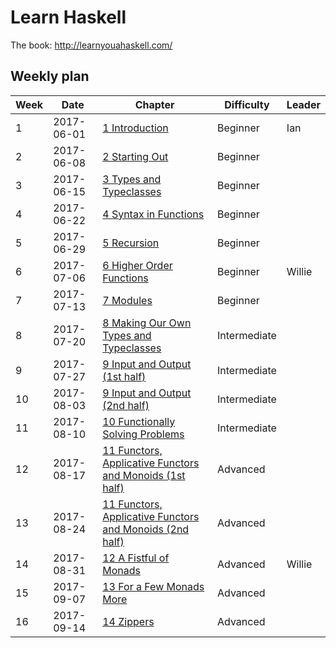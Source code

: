 # Learn Haskell

The book: http://learnyouahaskell.com/

## Weekly plan

| Week | Date | Chapter | Difficulty | Leader |
| ---- | ---- | ------- | ---------- | ------ |
| 1 | 2017-06-01 | [1 Introduction](http://learnyouahaskell.com/introduction) | Beginner | Ian |
| 2 | 2017-06-08 | [2 Starting Out](http://learnyouahaskell.com/starting-out) | Beginner | |
| 3 | 2017-06-15 | [3 Types and Typeclasses](http://learnyouahaskell.com/types-and-typeclasses) | Beginner | |
| 4 | 2017-06-22 | [4 Syntax in Functions](http://learnyouahaskell.com/syntax-in-functions) | Beginner | |
| 5 | 2017-06-29 | [5 Recursion](http://learnyouahaskell.com/recursion) | Beginner | |
| 6 | 2017-07-06 | [6 Higher Order Functions](http://learnyouahaskell.com/higher-order-functions) | Beginner | Willie |
| 7 | 2017-07-13 | [7 Modules](http://learnyouahaskell.com/modules) | Beginner | |
| 8 | 2017-07-20 | [8 Making Our Own Types and Typeclasses](http://learnyouahaskell.com/making-our-own-types-and-typeclasses) | Intermediate | |
| 9 | 2017-07-27 | [9 Input and Output (1st half)](http://learnyouahaskell.com/input-and-output) | Intermediate | |
| 10 | 2017-08-03 | [9 Input and Output (2nd half)](http://learnyouahaskell.com/input-and-output) | Intermediate | |
| 11 | 2017-08-10 | [10 Functionally Solving Problems](http://learnyouahaskell.com/functionally-solving-problems) | Intermediate | |
| 12 | 2017-08-17 | [11 Functors, Applicative Functors and Monoids (1st half)](http://learnyouahaskell.com/functors-applicative-functors-and-monoids) | Advanced | |
| 13 | 2017-08-24 | [11 Functors, Applicative Functors and Monoids (2nd half)](http://learnyouahaskell.com/functors-applicative-functors-and-monoids) | Advanced | |
| 14 | 2017-08-31 | [12 A Fistful of Monads](http://learnyouahaskell.com/a-fistful-of-monads) | Advanced | Willie |
| 15 | 2017-09-07 | [13 For a Few Monads More](http://learnyouahaskell.com/for-a-few-monads-more) | Advanced | |
| 16 | 2017-09-14 | [14 Zippers](http://learnyouahaskell.com/zippers) | Advanced | |
